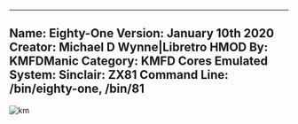 -----------------------
Name: Eighty-One
Version: January 10th 2020
Creator: Michael D Wynne|Libretro
HMOD By: KMFDManic
Category: KMFD Cores
Emulated System: Sinclair: ZX81
Command Line: /bin/eighty-one, /bin/81
-----------------------
![km](https://i.imgur.com/h68p7L8.png)
